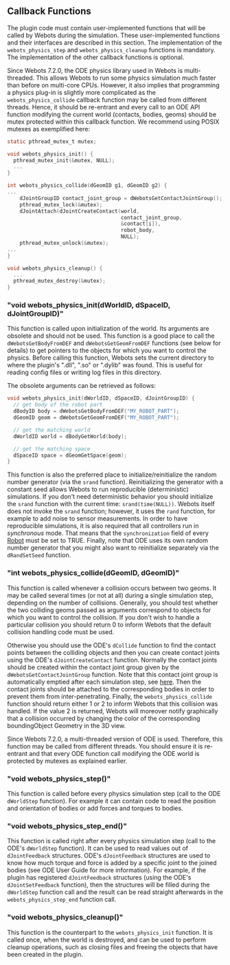 ## Callback Functions

The plugin code must contain user-implemented functions that will be called by Webots during the simulation.
These user-implemented functions and their interfaces are described in this section.
The implementation of the `webots_physics_step` and `webots_physics_cleanup` functions is mandatory.
The implementation of the other callback functions is optional.

Since Webots 7.2.0, the ODE physics library used in Webots is multi-threaded.
This allows Webots to run some physics simulation much faster than before on multi-core CPUs.
However, it also implies that programming a physics plug-in is slightly more complicated as the `webots_physics_collide` callback function may be called from different threads.
Hence, it should be re-entrant and every call to an ODE API function modifying the current world (contacts, bodies, geoms) should be mutex protected within this callback function.
We recommend using POSIX mutexes as exemplified here:

```c
static pthread_mutex_t mutex;

void webots_physics_init() {
  pthread_mutex_init(&mutex, NULL);
  ...
}

int webots_physics_collide(dGeomID g1, dGeomID g2) {
...
    dJointGroupID contact_joint_group = dWebotsGetContactJointGroup();
    pthread_mutex_lock(&mutex);
    dJointAttach(dJointCreateContact(world,
                                     contact_joint_group,
                                     &contact[i]),
                                     robot_body,
                                     NULL);
    pthread_mutex_unlock(&mutex);
...
}

void webots_physics_cleanup() {
  ...
  pthread_mutex_destroy(&mutex);
}
```

### "void webots\_physics\_init(dWorldID, dSpaceID, dJointGroupID)"

This function is called upon initialization of the world.
Its arguments are obsolete and should not be used.
This function is a good place to call the `dWebotsGetBodyFromDEF` and `dWebotsGetGeomFromDEF` functions (see below for details) to get pointers to the objects for which you want to control the physics.
Before calling this function, Webots sets the current directory to where the plugin's ".dll", ".so" or ".dylib" was found.
This is useful for reading config files or writing log files in this directory.

The obsolete arguments can be retrieved as follows:

```c
void webots_physics_init(dWorldID, dSpaceID, dJointGroupID) {
  // get body of the robot part
  dBodyID body = dWebotsGetBodyFromDEF("MY_ROBOT_PART");
  dGeomID geom = dWebotsGetGeomFromDEF("MY_ROBOT_PART");

  // get the matching world
  dWorldID world = dBodyGetWorld(body);

  // get the matching space
  dSpaceID space = dGeomGetSpace(geom);
}
```

This function is also the preferred place to initialize/reinitialize the random number generator (via the `srand` function).
Reinitializing the generator with a constant seed allows Webots to run reproducible (deterministic) simulations.
If you don't need deterministic behavior you should initialize the `srand` function with the current time: `srand(time(NULL))`.
Webots itself does not invoke the `srand` function; however, it uses the `rand` function, for example to add noise to sensor measurements.
In order to have reproducible simulations, it is also required that all controllers run in *synchronous* mode.
That means that the `synchronization` field of every [Robot](robot.md) must be set to TRUE.
Finally, note that ODE uses its own random number generator that you might also want to reinitialize separately via the `dRandSetSeed` function.

### "int webots\_physics\_collide(dGeomID, dGeomID)"

This function is called whenever a collision occurs between two geoms.
It may be called several times (or not at all) during a single simulation step, depending on the number of collisions.
Generally, you should test whether the two colliding geoms passed as arguments correspond to objects for which you want to control the collision.
If you don't wish to handle a particular collision you should return 0 to inform Webots that the default collision handling code must be used.

Otherwise you should use the ODE's `dCollide` function to find the contact points between the colliding objects and then you can create contact joints using the ODE's `dJointCreateContact` function.
Normally the contact joints should be created within the contact joint group given by the `dWebotsGetContactJointGroup` function.
Note that this contact joint group is automatically emptied after each simulation step, see [here](execution-scheme.md).
Then the contact joints should be attached to the corresponding bodies in order to prevent them from inter-penetrating.
Finally, the `webots_physics_collide` function should return either 1 or 2 to inform Webots that this collision was handled.
If the value 2 is returned, Webots will moreover notify graphically that a collision occurred by changing the color of the corresponding boundingObject Geometry in the 3D view.

Since Webots 7.2.0, a multi-threaded version of ODE is used.
Therefore, this function may be called from different threads.
You should ensure it is re-entrant and that every ODE function call modifying the ODE world is protected by mutexes as explained earlier.

### "void webots\_physics\_step()"

This function is called before every physics simulation step (call to the ODE `dWorldStep` function).
For example it can contain code to read the position and orientation of bodies or add forces and torques to bodies.

### "void webots\_physics\_step\_end()"

This function is called right after every physics simulation step (call to the ODE's `dWorldStep` function).
It can be used to read values out of `dJointFeedback` structures.
ODE's `dJointFeedback` structures are used to know how much torque and force is added by a specific joint to the joined bodies (see ODE User Guide for more information).
For example, if the plugin has registered `dJointFeedback` structures (using the ODE's `dJointSetFeedback` function), then the structures will be filled during the `dWorldStep` function call and the result can be read straight afterwards in the `webots_physics_step_end` function call.

### "void webots\_physics\_cleanup()"

This function is the counterpart to the `webots_physics_init` function.
It is called once, when the world is destroyed, and can be used to perform cleanup operations, such as closing files and freeing the objects that have been created in the plugin.
